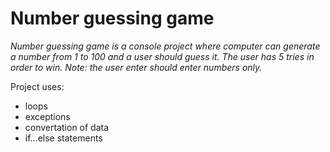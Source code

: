 # Number guessing game
*Number guessing game is a console project where computer can generate a number from 1 to 100 and a user should guess it. The user has 5 tries in order to win. Note: the user enter should enter numbers only.*

Project uses:
- loops
- exceptions
- convertation of data
- if...else statements

